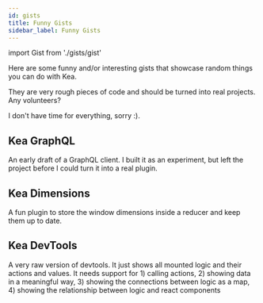 ```yaml
---
id: gists
title: Funny Gists
sidebar_label: Funny Gists
---
```


import Gist from './gists/gist'

Here are some funny and/or interesting gists that showcase random things you can do with Kea.

They are very rough pieces of code and should be turned into real projects. Any volunteers?

I don't have time for everything, sorry :).


## Kea GraphQL

An early draft of a GraphQL client. I built it as an experiment, but left the project 
before I could turn it into a real plugin.

<Gist username="mariusandra" id="26f2c550026a3bee98a107447e0fb99f" />

## Kea Dimensions

A fun plugin to store the window dimensions inside a reducer and keep them up to date.

<Gist username="mariusandra" id="ed989e0a362cb9beb30526abf85b1021" />

## Kea DevTools

A very raw version of devtools. It just shows all mounted logic and their actions and values.
It needs support for 1) calling actions, 2) showing data in a meaningful way,
3) showing the connections between logic as a map, 4) showing the relationship between
logic and react components

<Gist username="mariusandra" id="0b3e63e70b68f86e5dc5ad714341bed9" />

